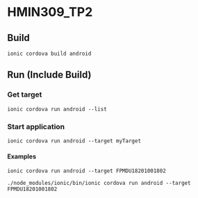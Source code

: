 # HMIN309_TP2

## Build

``` shell
ionic cordova build android
```

## Run (Include Build)

### Get target
``` shell
ionic cordova run android --list
```

### Start application
``` shell
ionic cordova run android --target myTarget
```

#### Examples
``` shell
ionic cordova run android --target FPMDU18201001802  
```
``` shell
./node_modules/ionic/bin/ionic cordova run android --target FPMDU18201001802 
```
